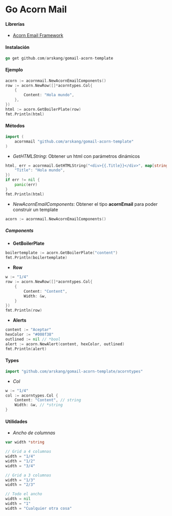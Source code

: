 # Go Acorn Mail

#### Librerías
- [Acorn Email Framework](http://docs.thememountain.com/acorn/)

#### Instalación
```go
go get github.com/arskang/gomail-acorn-template
```

#### Ejemplo
```go
acorn := acornmail.NewAcornEmailComponents()
row := acorn.NewRow([]*acorntypes.Col{
    {
        Content: "Hola mundo",
    },
})
html := acorn.GetBoilerPlate(row)
fmt.Println(html)
```

#### Métodos
```go
import (
    acornmail "github.com/arskang/gomail-acorn-template"
)
```

- *GetHTMLString*: Obtener un html con parámetros dinámicos
```go
html, err = acornmail.GetHTMLString("<div>{{.Title}}</div>", map[string]interface{}{
    "Title": "Hola mundo",
})
if err != nil {
    panic(err)
}
fmt.Println(html)
```

- *NewAcornEmailComponents*: Obtener el tipo **acornEmail** para poder construir un template
```go
acorn := acornmail.NewAcornEmailComponents()
```

##### Components

- **GetBoilerPlate**
```go
boilertemplate := acorn.GetBoilerPlate("content")
fmt.Println(boilertemplate)
```

- **Row**
```go
w := "1/4"
row := acorn.NewRow([]*acorntypes.Col{
    {
        Content: "Content",
        Width: &w,
    }
})
fmt.Println(row)
```

- **Alerts**
```go
content := "Aceptar"
hexColor := "#008f38"
outlined := nil // *bool
alert := acorn.NewAlert(content, hexColor, outlined)
fmt.Println(alert)
```

#### Types
```go
import "github.com/arskang/gomail-acorn-template/acorntypes"
```

- *Col*
```go
w := "1/4"
col := acorntypes.Col {
    Content: "Content", // string
    Width: &w, // *string
}
```

#### Utilidades

- *Ancho de columnas*

```go
var width *string

// Grid a 4 columnas
width = "1/4"
width = "1/2"
width = "3/4"

// Grid a 3 columnas
width = "1/3"
width = "2/3"

// Todo el ancho
width = nil
width = "1"
width = "Cualquier otra cosa"
```